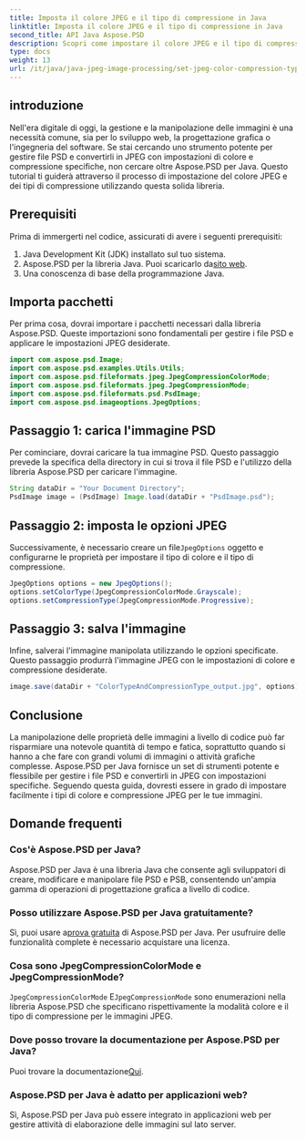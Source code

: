 ```yaml
---
title: Imposta il colore JPEG e il tipo di compressione in Java
linktitle: Imposta il colore JPEG e il tipo di compressione in Java
second_title: API Java Aspose.PSD
description: Scopri come impostare il colore JPEG e il tipo di compressione in Java utilizzando Aspose.PSD. Questa guida passo passo rende l'elaborazione delle immagini semplice ed efficiente.
type: docs
weight: 13
url: /it/java/java-jpeg-image-processing/set-jpeg-color-compression-type-java/
---
```

## introduzione
Nell'era digitale di oggi, la gestione e la manipolazione delle immagini è una necessità comune, sia per lo sviluppo web, la progettazione grafica o l'ingegneria del software. Se stai cercando uno strumento potente per gestire file PSD e convertirli in JPEG con impostazioni di colore e compressione specifiche, non cercare oltre Aspose.PSD per Java. Questo tutorial ti guiderà attraverso il processo di impostazione del colore JPEG e dei tipi di compressione utilizzando questa solida libreria.
## Prerequisiti
Prima di immergerti nel codice, assicurati di avere i seguenti prerequisiti:
1. Java Development Kit (JDK) installato sul tuo sistema.
2.  Aspose.PSD per la libreria Java. Puoi scaricarlo da[sito web](https://releases.aspose.com/psd/java/).
3. Una conoscenza di base della programmazione Java.
## Importa pacchetti
Per prima cosa, dovrai importare i pacchetti necessari dalla libreria Aspose.PSD. Queste importazioni sono fondamentali per gestire i file PSD e applicare le impostazioni JPEG desiderate.
```java
import com.aspose.psd.Image;
import com.aspose.psd.examples.Utils.Utils;
import com.aspose.psd.fileformats.jpeg.JpegCompressionColorMode;
import com.aspose.psd.fileformats.jpeg.JpegCompressionMode;
import com.aspose.psd.fileformats.psd.PsdImage;
import com.aspose.psd.imageoptions.JpegOptions;
```
## Passaggio 1: carica l'immagine PSD
Per cominciare, dovrai caricare la tua immagine PSD. Questo passaggio prevede la specifica della directory in cui si trova il file PSD e l'utilizzo della libreria Aspose.PSD per caricare l'immagine.
```java
String dataDir = "Your Document Directory";
PsdImage image = (PsdImage) Image.load(dataDir + "PsdImage.psd");
```
## Passaggio 2: imposta le opzioni JPEG
 Successivamente, è necessario creare un file`JpegOptions` oggetto e configurarne le proprietà per impostare il tipo di colore e il tipo di compressione. 
```java
JpegOptions options = new JpegOptions();
options.setColorType(JpegCompressionColorMode.Grayscale);
options.setCompressionType(JpegCompressionMode.Progressive);
```
## Passaggio 3: salva l'immagine
Infine, salverai l'immagine manipolata utilizzando le opzioni specificate. Questo passaggio produrrà l'immagine JPEG con le impostazioni di colore e compressione desiderate.
```java
image.save(dataDir + "ColorTypeAndCompressionType_output.jpg", options);
```
## Conclusione
La manipolazione delle proprietà delle immagini a livello di codice può far risparmiare una notevole quantità di tempo e fatica, soprattutto quando si hanno a che fare con grandi volumi di immagini o attività grafiche complesse. Aspose.PSD per Java fornisce un set di strumenti potente e flessibile per gestire i file PSD e convertirli in JPEG con impostazioni specifiche. Seguendo questa guida, dovresti essere in grado di impostare facilmente i tipi di colore e compressione JPEG per le tue immagini.
## Domande frequenti
### Cos'è Aspose.PSD per Java?
Aspose.PSD per Java è una libreria Java che consente agli sviluppatori di creare, modificare e manipolare file PSD e PSB, consentendo un'ampia gamma di operazioni di progettazione grafica a livello di codice.
### Posso utilizzare Aspose.PSD per Java gratuitamente?
 Sì, puoi usare a[prova gratuita](https://releases.aspose.com/) di Aspose.PSD per Java. Per usufruire delle funzionalità complete è necessario acquistare una licenza.
### Cosa sono JpegCompressionColorMode e JpegCompressionMode?
`JpegCompressionColorMode` E`JpegCompressionMode` sono enumerazioni nella libreria Aspose.PSD che specificano rispettivamente la modalità colore e il tipo di compressione per le immagini JPEG.
### Dove posso trovare la documentazione per Aspose.PSD per Java?
 Puoi trovare la documentazione[Qui](https://reference.aspose.com/psd/java/).
### Aspose.PSD per Java è adatto per applicazioni web?
Sì, Aspose.PSD per Java può essere integrato in applicazioni web per gestire attività di elaborazione delle immagini sul lato server.